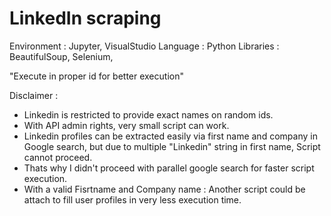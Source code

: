 # LinkedIn scraping
Environment : Jupyter, VisualStudio
Language : Python
Libraries : BeautifulSoup, Selenium, 

"Execute in proper id for better execution"


Disclaimer :

* Linkedin is restricted to provide exact names on random ids.
* With API admin rights, very small script can work.
* Linkedin profiles can be extracted easily via first name and company in Google search,
    but due to multiple "Linkedin" string in first name, Script cannot proceed.
* Thats why I didn't proceed with parallel google search for faster script execution.
* With a valid Fisrtname and Company name : Another script could be attach to fill user profiles in very less execution time.

